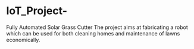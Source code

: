# IoT_Project-
Fully Automated Solar Grass Cutter
The project aims at fabricating a robot which can be used for both cleaning homes and maintenance of lawns economically.

